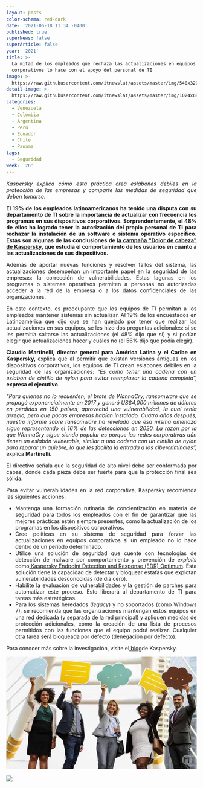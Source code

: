 ```yaml
---
layout: posts
color-schema: red-dark
date: '2021-06-18 11:34 -0400'
published: true
superNews: false
superArticle: false
year: '2021'
title: >-
  La mitad de los empleados que rechaza las actualizaciones en equipos
  corporativos lo hace con el apoyo del personal de TI 
image: >-
  https://raw.githubusercontent.com/itnewslat/assets/master/img/540x320/Team-de-Comunicacion-p.jpg
detail-image: >-
  https://raw.githubusercontent.com/itnewslat/assets/master/img/1024x680/Team-de-Comunicacion-g.jpg
categories:
  - Venezuela
  - Colombia
  - Argentina
  - Perú
  - Ecuador
  - Chile
  - Panama
tags:
  - Seguridad
week: '26'
---
```

<p style="text-align: justify;"><em>Kaspersky explica cómo esta práctica crea eslabones débiles en la protección de las empresas y comparte las medidas de seguridad que deben tomarse.</em></p>
<p style="text-align: justify;"><strong>El 19% de los empleados latinoamericanos ha tenido una disputa con su departamento de TI sobre la importancia de actualizar con frecuencia los programas en sus dispositivos corporativos. Sorprendentemente, el 48% de ellos ha logrado tener la autorización del propio personal de TI para rechazar la instalación de un software o sistema operativo específico. Estas son algunas de las conclusiones de </strong><a href="https://www.kaspersky.com/blog/device-updates-report/"><strong>la campaña "Dolor de cabeza" de Kaspersky</strong></a><strong>, que estudia el comportamiento de los usuarios en cuanto a las actualizaciones de sus dispositivos. </strong></p>
<p style="text-align: justify;">Además de aportar nuevas funciones y resolver fallos del sistema, las actualizaciones desempeñan un importante papel en la seguridad de las empresas: la corrección de vulnerabilidades. Estas lagunas en los programas o sistemas operativos permiten a personas no autorizadas acceder a la red de la empresa o a los datos confidenciales de las organizaciones.</p>
<p style="text-align: justify;">En este contexto, es preocupante que los equipos de TI permitan a los empleados mantener sistemas sin actualizar. Al 19% de los encuestados en Latinoamérica que dijo que se han quejado por tener que realizar las actualizaciones en sus equipos, se les hizo dos preguntas adicionales: si se les permitía saltarse las actualizaciones (el 48% dijo que sí) y si podían elegir qué actualizaciones hacer y cuáles no (el 56% dijo que podía elegir).</p>
<p style="text-align: justify;"><strong>Claudio Martinelli, director general para América Latina y el Caribe en Kaspersky, </strong>explica que al permitir que existan versiones antiguas en los dispositivos corporativos, los equipos de TI crean eslabones débiles en la seguridad de las organizaciones: “<em>Es como tener una cadena con un eslabón de cintillo de nylon para evitar reemplazar la cadena completa</em>”, <strong>expresa el ejecutivo</strong>.</p>
<p style="text-align: justify;"><em>"Para quienes no lo recuerden, el brote de WannaCry, ransomware que se propagó exponencialmente en 2017 y generó US$4,000 millones de dólares en pérdidas en 150 países, aprovechó una vulnerabilidad, la cual tenía arreglo, pero que pocas empresas habían instalado. Cuatro años después, nuestro informe sobre ransomware ha revelado que esa misma amenaza sigue representando el 16% de las detecciones en 2020. La razón por la que WannaCry sigue siendo popular es porque las redes corporativas aún tienen un eslabón vulnerable, similar a una cadena con un cintillo de nylon para reparar un quiebre, lo que les facilita la entrada a los cibercriminales”,</em> explica <strong>Martinelli.</strong></p>
<p style="text-align: justify;">El directivo señala que la seguridad de alto nivel debe ser conformada por capas, dónde cada pieza debe ser fuerte para que la protección final sea sólida.</p>
<p style="text-align: justify;">Para evitar vulnerabilidades en la red corporativa, Kaspersky recomienda las siguientes acciones:</p>

<ul style="text-align: justify;">
	<li>Mantenga una formación rutinaria de concientización en materia de seguridad para todos los empleados con el fin de garantizar que las mejores prácticas estén siempre presentes, como la actualización de los programas en los dispositivos corporativos.</li>
	<li>Cree políticas en su sistema de seguridad para forzar las actualizaciones en equipos corporativos si un empleado no lo hace dentro de un período determinado.</li>
	<li>Utilice una solución de seguridad que cuente con tecnologías de detección de malware por comportamiento y prevención de <em>exploits </em>como<a href="https://latam.kaspersky.com/enterprise-security/edr-security-software-solution"> Kaspersky Endpoint Detection and Response (EDR) Optimum</a>. Esta solución tiene la capacidad de detectar y bloquear estafas que explotan vulnerabilidades desconocidas (de día cero).</li>
	<li>Habilite la evaluación de vulnerabilidades y la gestión de parches para automatizar este proceso. Esto liberará al departamento de TI para tareas más estratégicas.</li>
	<li>Para los sistemas heredados (<em>legacy</em>) y no soportados (como Windows 7), se recomienda que las organizaciones mantengan estos equipos en una red dedicada (y separada de la red principal) y apliquen medidas de protección adicionales, como la creación de una lista de procesos permitidos con las funciones que el equipo podrá realizar. Cualquier otra tarea será bloqueada por defecto (denegación por defecto).</li>
</ul>
<p style="text-align: justify;">Para conocer más sobre la investigación, visite el<a href="https://www.kaspersky.com/blog/device-updates-report/"> blog</a>de Kaspersky.</p>

![](https://raw.githubusercontent.com/itnewslat/assets/master/img/540x320/Team-de-Comunicacion-p.jpg)

<img src="https://tracker.metricool.com/c3po.jpg?hash=56f88a41e39ab42c063cc51676587a04"/>

